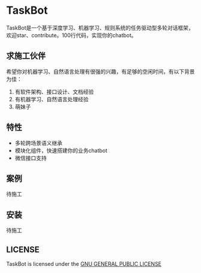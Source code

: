 # TaskBot

TaskBot是一个基于深度学习、机器学习、规则系统的任务驱动型多轮对话框架，欢迎star、contribute。100行代码，实现你的chatbot。

## 求施工伙伴

希望你对机器学习、自然语言处理有很强的兴趣，有足够的空闲时间，有以下背景为佳：
1. 有软件架构、接口设计、文档经验
2. 有机器学习、自然语言处理经验
3. 萌妹子

## 特性

+ 多轮跨场景语义继承
+ 模块化组件，快速搭建你的业务chatbot
+ 微信接口支持

## 案例

待施工

## 安装

待施工

## LICENSE

TaskBot is licensed under the [ GNU GENERAL PUBLIC LICENSE](./LICENSE)

